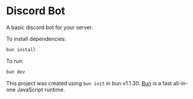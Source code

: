 # Discord Bot

A basic discord bot for your server.

To install dependencies:

```bash
bun install
```

To run:

```bash
bun dev
```

This project was created using `bun init` in bun v1.1.30. [Bun](https://bun.sh) is a fast all-in-one JavaScript runtime.
